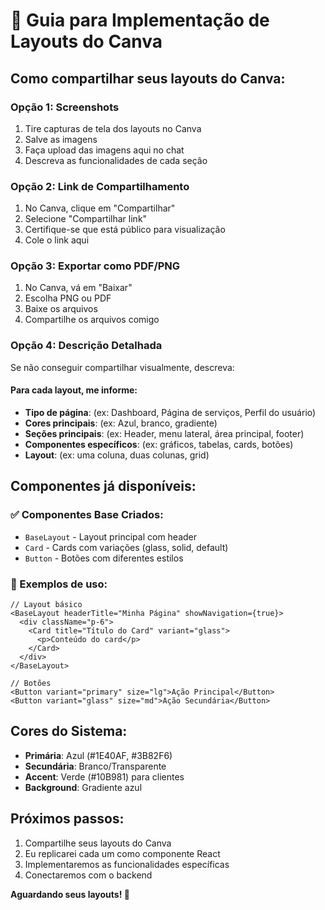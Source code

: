 # 🎨 Guia para Implementação de Layouts do Canva

## Como compartilhar seus layouts do Canva:

### Opção 1: Screenshots
1. Tire capturas de tela dos layouts no Canva
2. Salve as imagens
3. Faça upload das imagens aqui no chat
4. Descreva as funcionalidades de cada seção

### Opção 2: Link de Compartilhamento
1. No Canva, clique em "Compartilhar"
2. Selecione "Compartilhar link"
3. Certifique-se que está público para visualização
4. Cole o link aqui

### Opção 3: Exportar como PDF/PNG
1. No Canva, vá em "Baixar"
2. Escolha PNG ou PDF
3. Baixe os arquivos
4. Compartilhe os arquivos comigo

### Opção 4: Descrição Detalhada
Se não conseguir compartilhar visualmente, descreva:

#### Para cada layout, me informe:
- **Tipo de página**: (ex: Dashboard, Página de serviços, Perfil do usuário)
- **Cores principais**: (ex: Azul, branco, gradiente)
- **Seções principais**: (ex: Header, menu lateral, área principal, footer)
- **Componentes específicos**: (ex: gráficos, tabelas, cards, botões)
- **Layout**: (ex: uma coluna, duas colunas, grid)

## Componentes já disponíveis:

### ✅ Componentes Base Criados:
- `BaseLayout` - Layout principal com header
- `Card` - Cards com variações (glass, solid, default)
- `Button` - Botões com diferentes estilos

### 🎯 Exemplos de uso:

```tsx
// Layout básico
<BaseLayout headerTitle="Minha Página" showNavigation={true}>
  <div className="p-6">
    <Card title="Título do Card" variant="glass">
      <p>Conteúdo do card</p>
    </Card>
  </div>
</BaseLayout>

// Botões
<Button variant="primary" size="lg">Ação Principal</Button>
<Button variant="glass" size="md">Ação Secundária</Button>
```

## Cores do Sistema:
- **Primária**: Azul (#1E40AF, #3B82F6)
- **Secundária**: Branco/Transparente
- **Accent**: Verde (#10B981) para clientes
- **Background**: Gradiente azul

## Próximos passos:
1. Compartilhe seus layouts do Canva
2. Eu replicarei cada um como componente React
3. Implementaremos as funcionalidades específicas
4. Conectaremos com o backend

**Aguardando seus layouts! 🚀**